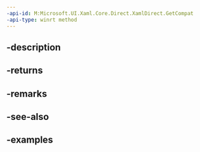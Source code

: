 ```yaml
---
-api-id: M:Microsoft.UI.Xaml.Core.Direct.XamlDirect.GetCompat
-api-type: winrt method
---
```


## -description

## -returns

## -remarks

## -see-also

## -examples

